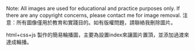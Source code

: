 Note: All images are used for educational and practice purposes only. If there are any copyright concerns, please contact me for image removal.
注意：所有圖像僅用於教育和實踐目的。如有版權問題，請聯絡我刪除圖片。

html+css+js 製作的簡易輪播圖，主要為設置index來讓圖片置頂，並添加過渡來達成輪播。
